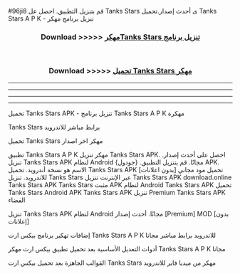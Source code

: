 #96ji8 قم بتنزيل التطبيق. احصل عل Tanks Stars  ى أحدث إصدار.تحميل Tanks Stars  A P K - تنزيل برنامج مهكر



<div align="center">
<h3>Download >>>>> <a href="https://ar-sites.web.app/?ar= Tanks Stars ">مهكرTanks Stars  تنزيل برنامج</a></h3><br>

<h3>Download >>>>> <a href="https://ar-sites.web.app/?ar= Tanks Stars ">تحميل Tanks Stars  مهكر</a></h3>
</div>


----------------------------------------------------------

----------------------------------------------------------

----------------------------------------------------------

----------------------------------------------------------


تحميل Tanks Stars  APK - تنزيل برنامج Tanks Stars  A P K مهكرة

Tanks Stars  برابط مباشر للاندرويد

تحميل Tanks Stars  مهكر اخر اصدار

تطبيق Tanks Stars  A P K مهكر
تنزيل Tanks Stars  APK. احصل على أحدث إصدار.
تنزيل Tanks Stars  APK لنظام Android مجانًا.
قم بتنزيل التطبيق. {جودول} APK. الاسم هو نسخة أندرويد.
تحميل Tanks Stars  APK [بدون اعلانات]
تحميل مود مجاني للاندرويد.
تنزيل Tanks Stars  عبر الإنترنت
تنزيل Tanks Stars  APK
download.online Tanks Stars  APK
Tanks Stars  مثبت APK لنظام Android
Tanks Stars  APK
تحميل Tanks Stars  Android APK
Tanks Stars  APK تنزيل Premium
Tanks Stars  APK الفضاء

تنزيل Tanks Stars  APK لنظام Android مجانًا. أحدث إصدار [Premium] MOD [بدون إعلانات]

إضافات تهكير برنامج بيكس ارت Tanks Stars  A P K للاندرويد برابط مباشر مجانا

أدوات التعديل الأساسية بعد تحميل تطبيق بيكس ارت مهكر Tanks Stars  A P K مجانا

القوالب الجاهزة بعد تحميل بيكس ارت Tanks Stars  مهكر من ميديا فاير للاندرويد



